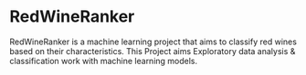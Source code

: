 # RedWineRanker
RedWineRanker is a machine learning project that aims to classify red wines based on their characteristics. This Project aims Exploratory data analysis &amp; classification work with machine learning models.
